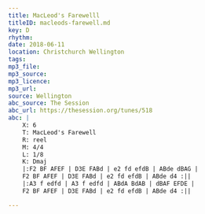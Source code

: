 ```yaml
---
title: MacLeod's Farewelll
titleID: macleods-farewell.md
key: D
rhythm: 
date: 2018-06-11
location: Christchurch Wellington
tags: 
mp3_file: 
mp3_source: 
mp3_licence: 
mp3_url: 
source: Wellington
abc_source: The Session
abc_url: https://thesession.org/tunes/518
abc: |
    X: 6
    T: MacLeod's Farewell
    R: reel
    M: 4/4
    L: 1/8
    K: Dmaj
    |:F2 BF AFEF | D3E FABd | e2 fd efdB | ABde dBAG |
    F2 BF AFEF | D3E FABd | e2 fd efdB | ABde d4 :||
    |:A3 f edfd | A3 f edfd | ABdA BdAB | dBAF EFDE |
    F2 BF AFEF | D3E FABd | e2 fd efdB | ABde d4 :||

---
```

